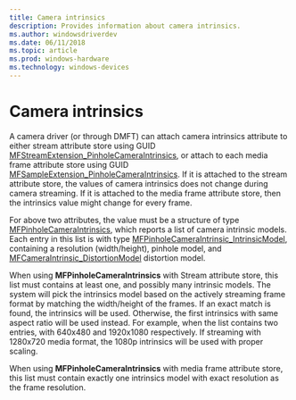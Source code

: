 ```yaml
---
title: Camera intrinsics
description: Provides information about camera intrinsics.
ms.author: windowsdriverdev
ms.date: 06/11/2018
ms.topic: article
ms.prod: windows-hardware
ms.technology: windows-devices
---
```


# Camera intrinsics

A camera driver (or through DMFT) can attach camera intrinsics attribute to either stream attribute store using GUID [MFStreamExtension_PinholeCameraIntrinsics](https://msdn.microsoft.com/en-us/library/windows/desktop/mt740401), or attach to each media frame attribute store using GUID [MFSampleExtension_PinholeCameraIntrinsics](https://msdn.microsoft.com/en-us/library/windows/desktop/mt740399).    If it is attached to the stream attribute store, the values of camera intrinsics does not change during camera streaming. If it is attached to the media frame attribute store, then the intrinsics value might change for every frame. 

For above two attributes, the value must be a structure of type [MFPinholeCameraIntrinsics](https://msdn.microsoft.com/en-us/library/windows/desktop/mt740396), which reports a list of camera intrinsic models. Each entry in this list is with type [MFPinholeCameraIntrinsic_IntrinsicModel](https://msdn.microsoft.com/en-us/library/windows/desktop/mt740397), containing a resolution (width/height), pinhole model, and [MFCameraIntrinsic_DistortionModel](https://msdn.microsoft.com/en-us/library/windows/desktop/mt740394) distortion model. 

When using **MFPinholeCameraIntrinsics** with Stream attribute store, this list must contains at least one, and possibly many intrinsic models. The system will pick the intrinsics model based on the actively streaming frame format by matching the width/height of the frames. If an exact match is found, the intrinsics will be used.  Otherwise, the first intrinsics with same aspect ratio will be used instead. For example, when the list contains two entries, with 640x480 and 1920x1080 respectively. If streaming with 1280x720 media format, the 1080p intrinsics will be used with proper scaling. 

When using **MFPinholeCameraIntrinsics** with media frame attribute store, this list must contain exactly one intrinsics model with exact resolution as the frame resolution.
